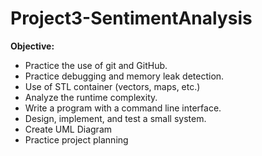 # Project3-SentimentAnalysis

**Objective:** 

* Practice the use of git and GitHub.
* Practice debugging and memory leak detection.
* Use of STL container (vectors, maps, etc.)
* Analyze the runtime complexity.
* Write a program with a command line interface.
* Design, implement, and test a small system.
* Create UML Diagram
* Practice project planning


